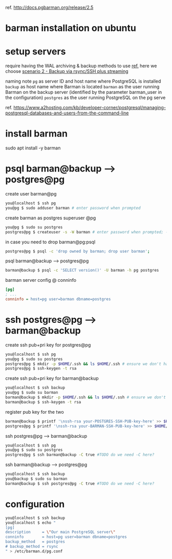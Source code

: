 ref. http://docs.pgbarman.org/release/2.5

# barman installation on ubuntu

# setup servers
require having the WAL archiving & backup methods to use [ref.](http://docs.pgbarman.org/release/2.5/#design-and-architecture)
here we choose [scenario 2 - Backup via rsync/SSH plus streaming](http://docs.pgbarman.org/release/2.5/#scenario-2-backup-via-rsyncssh)

naming note
`pg`       as server ID and host name where PostgreSQL is installed
`backup`   as host name where Barman is located
`barman`   as the user running Barman on the backup server (identified by the parameter barman_user in the configuration)
`postgres` as the user running PostgreSQL on the pg serve


ref. https://www.a2hosting.com/kb/developer-corner/postgresql/managing-postgresql-databases-and-users-from-the-command-line

# install barman
sudo apt install -y barman

# psql barman@backup --> postgres@pg
create user barman@pg
```bash
you@localhost $ ssh pg
you@pg $ sudo adduser barman # enter password when prompted
```

create barman as postgres superuser @pg
```bash
you@pg $ sudo su postgres
postgres@pg $ createuser -s -W barman # enter password when prompted; -s for superuser; -W for password prompt
```

in case you need to drop barman@pg:psql
```bash
postgres@pg $ psql -c 'drop owned by barman; drop user barman';
```

psql barman@backup --> postgres@pg
```bash
barman@backup $ psql -c 'SELECT version()' -U barman -h pg postgres
```

barman server config @ conninfo
```ini
[pg]
; ...
conninfo = host=pg user=barman dbname=postgres
```


# ssh postgres@pg --> barman@backup 
create ssh pub+pri key for postgres@pg
```bash
you@localhost $ ssh pg
you@pg $ sudo su postgres
postgres@pg $ mkdir -p $HOME/.ssh && ls $HOME/.ssh # ensure we don't have file :id_rsa here
postgres@pg $ ssh-keygen -t rsa

```

create ssh pub+pri key for barman@backup
```bash
you@localhost $ ssh backup
you@pg $ sudo su barman
barman@backup $ mkdir -p $HOME/.ssh && ls $HOME/.ssh # ensure we don't have file :id_rsa here
barman@backup $ ssh-keygen -t rsa
```

register pub key for the two
```bash
barman@backup $ printf '\nssh-rsa your-POSTGRES-SSH-PUB-key-here' >> $HOME/.ssh/authorized_keys
postgres@pg $ printf '\nssh-rsa your-BARMAN-SSH-PUB-key-here' >> $HOME/.ssh/authorized_keys
```

ssh postgres@pg --> barman@backup 
```bash
you@localhost $ ssh pg
you@pg $ sudo su postgres
postgres@pg $ ssh barman@backup -C true #TODO do we need -C here?
```

ssh barman@backup --> postgres@pg  
```bash
you@localhost $ ssh backup
you@backup $ sudo su barman
barman@backup $ ssh postgres@pg -C true #TODO do we need -C here?
```

# configuration
```bash
you@localhost $ ssh backup
you@localhost $ echo "
[pg]
description     = \"Our main PostgreSQL server\"
conninfo        = host=pg user=barman dbname=postgres
backup_method   = postgres
# backup_method = rsync
" > /etc/barman.d/pg.conf
```

